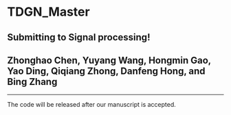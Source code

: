# TDGN_Master
Submitting to Signal processing!
----------
## Zhonghao Chen, Yuyang Wang, Hongmin Gao, Yao Ding, Qiqiang Zhong, Danfeng Hong, and Bing Zhang
----------
The code will be released after our manuscript is accepted.
